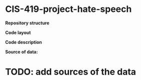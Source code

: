 # CIS-419-project-hate-speech

**Repository structure**

**Code layout**

**Code description**

**Source of data:**
# TODO: add sources of the data 

